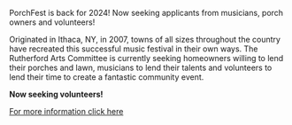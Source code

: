 PorchFest is back for 2024! Now seeking applicants from musicians, porch owners and volunteers!

Originated in Ithaca, NY, in 2007, towns of all sizes throughout the country have recreated this successful music festival in their own ways. The Rutherford Arts Committee is currently seeking homeowners willing to lend their porches and lawn, musicians to lend their talents and volunteers to lend their time to create a fantastic community event. 

**Now seeking volunteers!**

[For more information click here](/committees/arts/porchfest/)
